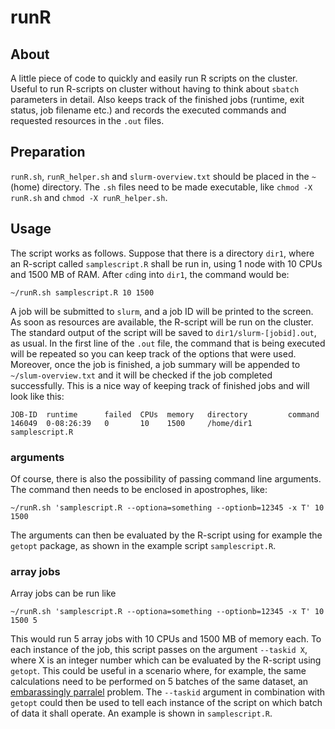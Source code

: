 # runR
## About
A little piece of code to quickly and easily run R scripts on the cluster. Useful to run R-scripts on cluster without having to think about `sbatch` parameters in detail. Also keeps track of the finished jobs (runtime, exit status, job filename etc.) and records the executed commands and requested resources in the `.out` files. 

## Preparation
`runR.sh`, `runR_helper.sh` and `slurm-overview.txt` should be placed in the `~`(home) directory. The `.sh` files need to be made executable, like `chmod -X runR.sh` and 
`chmod -X runR_helper.sh`. 

## Usage
The script works as follows. Suppose that there is a directory `dir1`, where an R-script called `samplescript.R` shall be run in, using 1 node with 10 CPUs and 1500 MB of RAM. After `cd`ing into `dir1`, the command would be:

`~/runR.sh samplescript.R 10 1500`

A job will be submitted to `slurm`, and a job ID will be printed to the screen. As soon as resources are available, the R-script will be run on the cluster. The standard output of the script will be saved to `dir1/slurm-[jobid].out`, as usual. In the first line of the `.out` file, the command that is being executed will be repeated so you can keep track of the options that were used. Moreover, once the job is finished, a job summary will be appended to `~/slum-overview.txt` and it will be checked if the job completed successfully. This is a nice way of keeping track of finished jobs and will look like this: 

```
JOB-ID  runtime      failed  CPUs  memory   directory         command  
146049  0-08:26:39   0       10    1500     /home/dir1        samplescript.R
```

### arguments
Of course, there is also the possibility of passing command line arguments. The command then needs to be enclosed in apostrophes, like:

`~/runR.sh 'samplescript.R --optiona=something --optionb=12345 -x T' 10 1500`

The arguments can then be evaluated by the R-script using for example the `getopt` package, as shown in the example script `samplescript.R`. 

### array jobs
Array jobs can be run like 

`~/runR.sh 'samplescript.R --optiona=something --optionb=12345 -x T' 10 1500 5`

This would run 5 array jobs with 10 CPUs and 1500 MB of memory each. To each instance of the job, this script passes on the argument `--taskid X`, where X is an integer number which can be evaluated by the R-script using `getopt`. This could be useful in a scenario where, for example, the same calculations need to be performed on 5 batches of the same dataset, an [embarassingly parralel](https://en.wikipedia.org/wiki/Embarrassingly_parallel) problem. The `--taskid` argument in combination with `getopt` could then be used to tell each instance of the script on which batch of data it shall operate. An example is shown in `samplescript.R`. 
